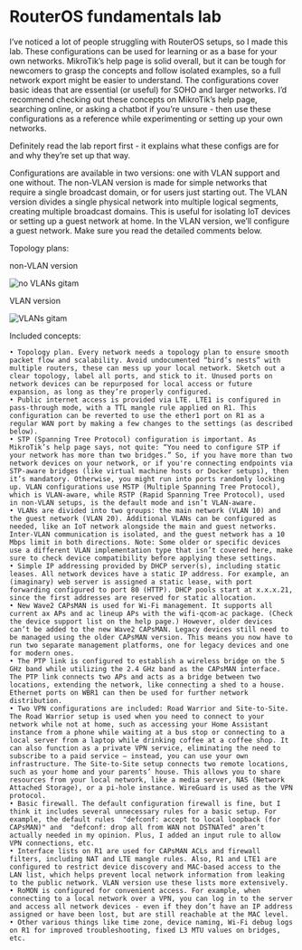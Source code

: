 # RouterOS fundamentals lab
I’ve noticed a lot of people struggling with RouterOS setups, so I made this lab. These configurations can be used for learning or as a base for your own networks. MikroTik’s help page is solid overall, but it can be tough for newcomers to grasp the concepts and follow isolated examples, so a full network export might be easier to understand. The configurations cover basic ideas that are essential (or useful) for SOHO and larger networks. I’d recommend checking out these concepts on MikroTik’s help page, searching online, or asking a chatbot if you’re unsure - then use these configurations as a reference while experimenting or setting up your own networks.

Definitely read the lab report first - it explains what these configs are for and why they’re set up that way.

Configurations are available in two versions: one with VLAN support and one without. The non-VLAN version is made for simple networks that require a single broadcast domain, or for users just starting out. The VLAN version divides a single physical network into multiple logical segments, creating multiple broadcast domains. This is useful for isolating IoT devices or setting up a guest network at home. In the VLAN version, we’ll configure a guest network. Make sure you read the detailed comments below.




Topology plans:



non-VLAN version

![no VLANs gitam](https://github.com/user-attachments/assets/a6d91126-66ac-47ce-9bd4-c99ea4538661)


VLAN version

![VLANs gitam](https://github.com/user-attachments/assets/90aeb21c-27aa-4b26-99d9-118943b5183e)




Included concepts:

    • Topology plan. Every network needs a topology plan to ensure smooth packet flow and scalability. Avoid undocumented “bird’s nests” with multiple routers, these can mess up your local network. Sketch out a clear topology, label all ports, and stick to it. Unused ports on network devices can be repurposed for local access or future expansion, as long as they’re properly configured.
    • Public internet access is provided via LTE. LTE1 is configured in pass-through mode, with a TTL mangle rule applied on R1. This configuration can be reverted to use the ether1 port on R1 as a regular WAN port by making a few changes to the settings (as described below).
    • STP (Spanning Tree Protocol) configuration is important. As MikroTik’s help page says, not quite: “You need to configure STP if your network has more than two bridges.” So, if you have more than two network devices on your network, or if you're connecting endpoints via STP-aware bridges (like virtual machine hosts or Docker setups), then it’s mandatory. Otherwise, you might run into ports randomly locking up. VLAN configurations use MSTP (Multiple Spanning Tree Protocol), which is VLAN-aware, while RSTP (Rapid Spanning Tree Protocol), used in non-VLAN setups, is the default mode and isn’t VLAN-aware.
    • VLANs are divided into two groups: the main network (VLAN 10) and the guest network (VLAN 20). Additional VLANs can be configured as needed, like an IoT network alongside the main and guest networks. Inter-VLAN communication is isolated, and the guest network has a 10 Mbps limit in both directions. Note: Some older or specific devices use a different VLAN implementation type that isn’t covered here, make sure to check device compatibility before applying these settings.
    • Simple IP addressing provided by DHCP server(s), including static leases. All network devices have a static IP address. For example, an (imaginary) web server is assigned a static lease, with port forwarding configured to port 80 (HTTP). DHCP pools start at x.x.x.21, since the first addresses are reserved for static allocation.
    • New Wave2 CAPsMAN is used for Wi-Fi management. It supports all current ax APs and ac lineup APs with the wifi-qcom-ac package. (Check the device support list on the help page.) However, older devices can’t be added to the new Wave2 CAPsMAN. Legacy devices still need to be managed using the older CAPsMAN version. This means you now have to run two separate management platforms, one for legacy devices and one for modern ones.
    • The PTP link is configured to establish a wireless bridge on the 5 GHz band while utilizing the 2.4 GHz band as the CAPsMAN interface. The PTP link connects two APs and acts as a bridge between two locations, extending the network, like connecting a shed to a house. Ethernet ports on WBR1 can then be used for further network distribution.
    • Two VPN configurations are included: Road Warrior and Site-to-Site. The Road Warrior setup is used when you need to connect to your network while not at home, such as accessing your Home Assistant instance from a phone while waiting at a bus stop or connecting to a local server from a laptop while drinking coffee at a coffee shop. It can also function as a private VPN service, eliminating the need to subscribe to a paid service — instead, you can use your own infrastructure. The Site-to-Site setup connects two remote locations, such as your home and your parents’ house. This allows you to share resources from your local network, like a media server, NAS (Network Attached Storage), or a pi-hole instance. WireGuard is used as the VPN protocol.
    • Basic firewall. The default configuration firewall is fine, but I think it includes several unnecessary rules for a basic setup. For example, the default rules  "defconf: accept to local loopback (for CAPsMAN)" and  "defconf: drop all from WAN not DSTNATed" aren’t actually needed in my opinion. Plus, I added an input rule to allow VPN connections, etc.
    • Interface lists on R1 are used for CAPsMAN ACLs and firewall filters, including NAT and LTE mangle rules. Also, R1 and LTE1 are configured to restrict device discovery and MAC-based access to the LAN list, which helps prevent local network information from leaking to the public network. VLAN version use these lists more extensively.
    • RoMON is configured for convenient access. For example, when connecting to a local network over a VPN, you can log in to the server and access all network devices - even if they don’t have an IP address assigned or have been lost, but are still reachable at the MAC level.
    • Other various things like time zone, device naming, Wi-Fi debug logs on R1 for improved troubleshooting, fixed L3 MTU values on bridges, etc.

